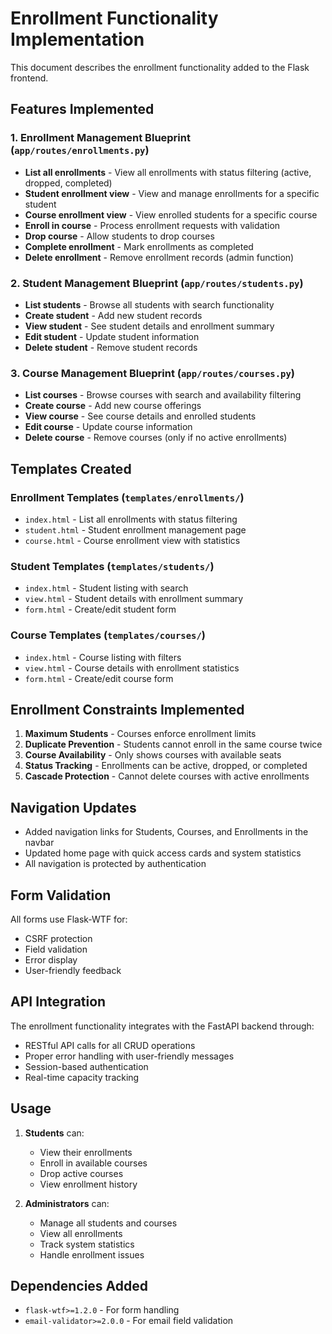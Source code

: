 # Enrollment Functionality Implementation

This document describes the enrollment functionality added to the Flask frontend.

## Features Implemented

### 1. Enrollment Management Blueprint (`app/routes/enrollments.py`)
- **List all enrollments** - View all enrollments with status filtering (active, dropped, completed)
- **Student enrollment view** - View and manage enrollments for a specific student
- **Course enrollment view** - View enrolled students for a specific course
- **Enroll in course** - Process enrollment requests with validation
- **Drop course** - Allow students to drop courses
- **Complete enrollment** - Mark enrollments as completed
- **Delete enrollment** - Remove enrollment records (admin function)

### 2. Student Management Blueprint (`app/routes/students.py`)
- **List students** - Browse all students with search functionality
- **Create student** - Add new student records
- **View student** - See student details and enrollment summary
- **Edit student** - Update student information
- **Delete student** - Remove student records

### 3. Course Management Blueprint (`app/routes/courses.py`)
- **List courses** - Browse courses with search and availability filtering
- **Create course** - Add new course offerings
- **View course** - See course details and enrolled students
- **Edit course** - Update course information
- **Delete course** - Remove courses (only if no active enrollments)

## Templates Created

### Enrollment Templates (`templates/enrollments/`)
- `index.html` - List all enrollments with status filtering
- `student.html` - Student enrollment management page
- `course.html` - Course enrollment view with statistics

### Student Templates (`templates/students/`)
- `index.html` - Student listing with search
- `view.html` - Student details with enrollment summary
- `form.html` - Create/edit student form

### Course Templates (`templates/courses/`)
- `index.html` - Course listing with filters
- `view.html` - Course details with enrollment statistics
- `form.html` - Create/edit course form

## Enrollment Constraints Implemented

1. **Maximum Students** - Courses enforce enrollment limits
2. **Duplicate Prevention** - Students cannot enroll in the same course twice
3. **Course Availability** - Only shows courses with available seats
4. **Status Tracking** - Enrollments can be active, dropped, or completed
5. **Cascade Protection** - Cannot delete courses with active enrollments

## Navigation Updates

- Added navigation links for Students, Courses, and Enrollments in the navbar
- Updated home page with quick access cards and system statistics
- All navigation is protected by authentication

## Form Validation

All forms use Flask-WTF for:
- CSRF protection
- Field validation
- Error display
- User-friendly feedback

## API Integration

The enrollment functionality integrates with the FastAPI backend through:
- RESTful API calls for all CRUD operations
- Proper error handling with user-friendly messages
- Session-based authentication
- Real-time capacity tracking

## Usage

1. **Students** can:
   - View their enrollments
   - Enroll in available courses
   - Drop active courses
   - View enrollment history

2. **Administrators** can:
   - Manage all students and courses
   - View all enrollments
   - Track system statistics
   - Handle enrollment issues

## Dependencies Added

- `flask-wtf>=1.2.0` - For form handling
- `email-validator>=2.0.0` - For email field validation